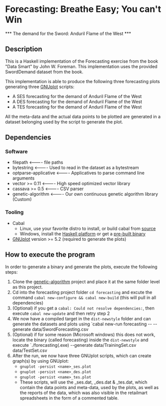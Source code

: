 # Forecasting: Breathe Easy; You can't Win

*** The demand for the Sword: Anduril Flame of the West ***

## Description

This is a Haskell implementation of the Forecasting exercise from the book "Data Smart" by John W. Foreman.
This implementation uses the provided SwordDemand dataset from the book.

This implementation is able to produce the following three forecasting plots generating three [GNUplot](http://www.gnuplot.info/) scripts:
* A SES forecasting for the demand of Anduril Flame of the West
* A DES forecasting for the demand of Anduril Flame of the West
* A TES forecasting for the demand of Anduril Flame of the West

All the meta-data and the actual data points to be plotted are generated in a dataset belonging used by the script to generate the plot.


## Dependencies

### Software
* filepath             <---- file paths 
* bytestring           <---- Used to read in the dataset as a bytestream
* optparse-applicative <---- Applicatives to parse command line arguments 
* vector >= 0.11       <---- High speed optimized vector library
* cassava >= 0.5       <---- CSV parser
* genetic-algorithm    <---- Our own continuous genetic algorithm library (Custom)

### Tooling
* Cabal
	- Linux, use your favorite distro to install, or build cabal from [source](http://www.haskell.org/cabal/download.html)
	- Windows, install the [Haskell platform](https://www.haskell.org/platform/) or get a [pre-built binary](www.haskell.org/cabal/download.html)
* [GNUplot](https://sourceforge.net/projects/gnuplot/files/gnuplot/5.2.8/) version >= 5.2 (required to generate the plots)


## How to execute the program

In order to generate a binary and generate the plots, execute the following steps:
1. Clone the [genetic-algorithm](https://github.com/SirJls/genetic-algorithm) project and place it at the same folder level as this project.
2. Cd into the forecasting project folder `cd forecasting` and excute the command `cabal new-configure && cabal new-build` (this will pull in all dependencies)
3. (Optional) if you get a `cabal: Could not resolve dependencies:`, then execute `cabal new-update` and then retry step 2
3. We now have a compiled target in the `dist-newstyle` folder and can generate the datasets and plots using `cabal new-run forecasting -- --generate data/SwordForecasting.csv <YourFileName>
4. (Optional) if for some reason (Microsoft windows) this does not work, locate the binary (called forecasting) inside the `dist-newstyle` and execute `./forecasting(.exe) --generate data/TrainingSet.csv data/TestSet.csv <YourFileName>
4. After the run, we now have three GNUplot scripts, which can create graph(s) by using GNUplot:
	- `gnuplot -persist <name>_ses.plot`
	- `gnuplot -persist <name>_des.plot`
	- `gnuplot -persist <name>_tes.plot`
	- These scripts, will use the <name>_ses.dat, <name>_des.dat & <name>_tes.dat, which contain the data points and meta-data, used by the plots, as well as the reports of the data, which was also visible in the retailmart spreadsheets in the form of a commented table.

